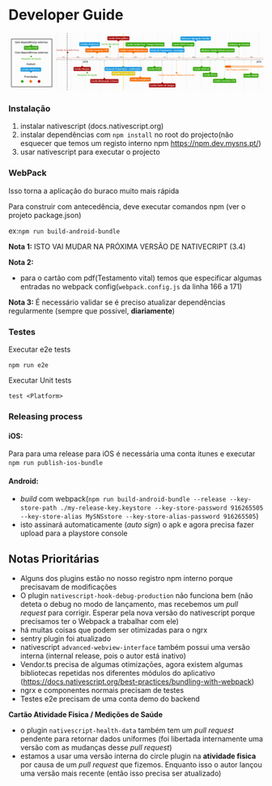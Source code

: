 # Developer Guide

![Roadmap](/images/plano_comlegenda.png)

### Instalação

1. instalar nativescript (docs.nativescript.org)
2. instalar dependências com `npm install` no root do projecto(não esquecer que temos um registo interno npm https://npm.dev.mysns.pt/)
3. usar nativescript para executar o projecto

### WebPack
Isso torna a aplicação do buraco muito mais rápida

Para construir com antecedência, deve executar comandos npm (ver o projeto package.json)

ex:`npm run build-android-bundle`

**Nota 1:** ISTO VAI MUDAR NA PRÓXIMA VERSÃO DE NATIVECRIPT (3.4)

**Nota 2:**

* para o cartão com pdf(Testamento vital) temos que especificar algumas entradas no webpack config(`webpack.config.js` da linha 166 a 171)

**Nota 3:** É necessário validar se é preciso atualizar dependências regularmente (sempre que possivel, **diariamente**)
### Testes

Executar e2e tests

	npm run e2e

Executar Unit tests

	test <Platform>

### Releasing process

#### iOS:

Para para uma release para iOS é necessária uma conta itunes e executar `npm run publish-ios-bundle`

#### Android:
*  *build* com webpack(`npm run build-android-bundle --release --key-store-path ./my-release-key.keystore --key-store-password 916265505 --key-store-alias MySNSstore --key-store-alias-password 916265505`)
* isto assinará automaticamente (*auto sign*) o apk e agora precisa fazer upload para a playstore console

## Notas Prioritárias

* Alguns dos plugins estão no nosso registro npm interno porque precisavam de modificações
* O plugin `nativescript-hook-debug-production` não funciona bem (não deteta o debug no modo de lançamento, mas recebemos um *pull request* para corrigir. Esperar pela nova versão do nativescript porque precisamos ter o Webpack a trabalhar com ele)
* há muitas coisas que podem ser otimizadas para o ngrx
* sentry plugin foi atualizado
* nativescript `advanced-webview-interface` também possui uma versão interna (internal release, pois o autor está inativo)
* Vendor.ts precisa de algumas otimizações, agora existem algumas bibliotecas repetidas nos diferentes módulos do aplicativo (https://docs.nativescript.org/best-practices/bundling-with-webpack)
* ngrx e componentes normais precisam de testes
* Testes e2e precisam de uma conta demo do backend

**Cartão Atividade Fisica / Medições de Saúde**
* o plugin `nativescript-health-data` também tem um *pull request* pendente para retornar dados uniformes (foi libertada internamente uma versão com as mudanças desse *pull request*)
* estamos a usar uma versão interna do circle plugin na **atividade fisica** por causa de um *pull request* que fizemos. Enquanto isso o autor lançou uma versão mais recente (então isso precisa ser atualizado)

